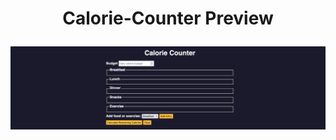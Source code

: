 # <p align="center">Calorie-Counter Preview</p>

<p align="center">
  <img src="https://github.com/chelspark/Calorie-Counter/blob/main/Calorie%20Counter.png?raw=true">
</p>
